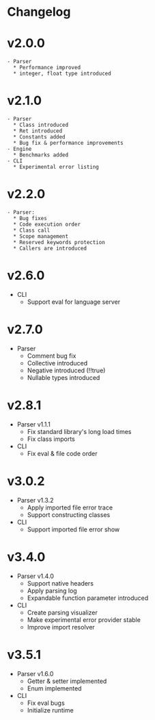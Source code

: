 # Changelog

# v2.0.0
    - Parser
      * Performance improved
      * integer, float type introduced

# v2.1.0
    - Parser
      * Class introduced
      * Ret introduced
      * Constants added
      * Bug fix & performance improvements
    - Engine
      * Benchmarks added
    - CLI
      * Experimental error listing

# v2.2.0
    - Parser: 
      * Bug fixes
      * Code execution order
      * Class call
      * Scope management
      * Reserved keywords protection
      * Callers are introduced

# v2.6.0
  - CLI
    * Support eval for language server 

# v2.7.0
  - Parser
    * Comment bug fix
    * Collective introduced
    * Negative introduced (!!true) 
    * Nullable types introduced

# v2.8.1
  - Parser v1.1.1
    * Fix standard library's long load times
    * Fix class imports
  - CLI
    * Fix eval & file code order

# v3.0.2
  - Parser v1.3.2
    * Apply imported file error trace
    * Support constructing classes
  - CLI
    * Support imported file error show

# v3.4.0
  - Parser v1.4.0
    * Support native headers
    * Apply parsing log
    * Expandable function parameter introduced
  - CLI
    * Create parsing visualizer
    * Make experimental error provider stable
    * Improve import resolver


# v3.5.1
  - Parser v1.6.0
    * Getter & setter implemented
    * Enum implemented
  - CLI
    * Fix eval bugs
    * Initialize runtime